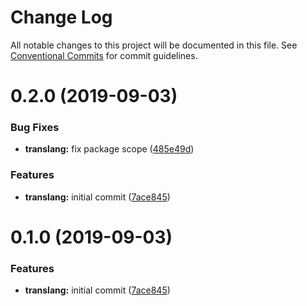 # Change Log

All notable changes to this project will be documented in this file.
See [Conventional Commits](https://conventionalcommits.org) for commit guidelines.

# 0.2.0 (2019-09-03)


### Bug Fixes

* **translang:** fix package scope ([485e49d](https://github.com/ispsystem/plugin-tools/commit/485e49d))


### Features

* **translang:** initial commit ([7ace845](https://github.com/ispsystem/plugin-tools/commit/7ace845))





# 0.1.0 (2019-09-03)


### Features

* **translang:** initial commit ([7ace845](https://github.com/ispsystem/plugin-tools/commit/7ace845))
